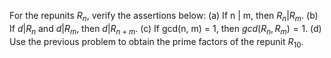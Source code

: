 For the repunits $R_n$, verify the assertions below:
(a) If n | m, then $R_n | R_m$.
(b) If $d | R_n$ and $d | R_m$, then $d | R_{n+m}$.
(c) If gcd(n, m) = 1, then $gcd(R_n, R_m)= 1$.
(d) Use the previous problem to obtain the prime factors of the repunit $R_{10}$.